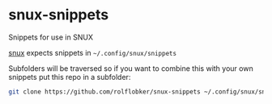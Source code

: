 # snux-snippets

Snippets for use in SNUX

[snux](https://github.com/rolflobker/snux) expects snippets in `~/.config/snux/snippets`

Subfolders will be traversed so if you want to combine this with your own snippets put this repo in a subfolder:

```bash
git clone https://github.com/rolflobker/snux-snippets ~/.config/snux/snippets/public
```
